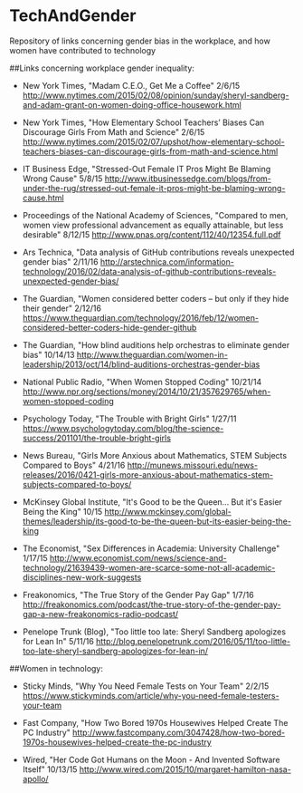 # TechAndGender
Repository of links concerning gender bias in the workplace, and how women have contributed to technology


##Links concerning workplace gender inequality:

* New York Times, "Madam C.E.O., Get Me a Coffee" 2/6/15
http://www.nytimes.com/2015/02/08/opinion/sunday/sheryl-sandberg-and-adam-grant-on-women-doing-office-housework.html

* New York Times, "How Elementary School Teachers’ Biases Can Discourage Girls From Math and Science" 2/6/15
http://www.nytimes.com/2015/02/07/upshot/how-elementary-school-teachers-biases-can-discourage-girls-from-math-and-science.html

* IT Business Edge, "Stressed-Out Female IT Pros Might Be Blaming Wrong Cause" 5/8/15
http://www.itbusinessedge.com/blogs/from-under-the-rug/stressed-out-female-it-pros-might-be-blaming-wrong-cause.html

* Proceedings of the National Academy of Sciences, "Compared to men, women view professional advancement as equally attainable, but less desirable" 8/12/15
http://www.pnas.org/content/112/40/12354.full.pdf

* Ars Technica, "Data analysis of GitHub contributions reveals unexpected gender bias" 2/11/16
http://arstechnica.com/information-technology/2016/02/data-analysis-of-github-contributions-reveals-unexpected-gender-bias/

* The Guardian, "Women considered better coders – but only if they hide their gender" 2/12/16
https://www.theguardian.com/technology/2016/feb/12/women-considered-better-coders-hide-gender-github

* The Guardian, "How blind auditions help orchestras to eliminate gender bias" 10/14/13
http://www.theguardian.com/women-in-leadership/2013/oct/14/blind-auditions-orchestras-gender-bias

* National Public Radio, "When Women Stopped Coding" 10/21/14
http://www.npr.org/sections/money/2014/10/21/357629765/when-women-stopped-coding

* Psychology Today, "The Trouble with Bright Girls" 1/27/11
https://www.psychologytoday.com/blog/the-science-success/201101/the-trouble-bright-girls

* News Bureau, "Girls More Anxious about Mathematics, STEM Subjects Compared to Boys" 4/21/16
http://munews.missouri.edu/news-releases/2016/0421-girls-more-anxious-about-mathematics-stem-subjects-compared-to-boys/

* McKinsey Global Institute, "It's Good to be the Queen... But it's Easier Being the King" 10/15
http://www.mckinsey.com/global-themes/leadership/its-good-to-be-the-queen-but-its-easier-being-the-king

* The Economist, "Sex Differences in Academia: University Challenge" 1/17/15
http://www.economist.com/news/science-and-technology/21639439-women-are-scarce-some-not-all-academic-disciplines-new-work-suggests

* Freakonomics, "The True Story of the Gender Pay Gap" 1/7/16
http://freakonomics.com/podcast/the-true-story-of-the-gender-pay-gap-a-new-freakonomics-radio-podcast/

* Penelope Trunk (Blog), "Too little too late: Sheryl Sandberg apologizes for Lean In" 5/11/16
http://blog.penelopetrunk.com/2016/05/11/too-little-too-late-sheryl-sandberg-apologizes-for-lean-in/

##Women in technology:

* Sticky Minds, "Why You Need Female Tests on Your Team" 2/2/15
https://www.stickyminds.com/article/why-you-need-female-testers-your-team

* Fast Company, "How Two Bored 1970s Housewives Helped Create The PC Industry"
http://www.fastcompany.com/3047428/how-two-bored-1970s-housewives-helped-create-the-pc-industry

* Wired, "Her Code Got Humans on the Moon - And Invented Software Itself" 10/13/15
http://www.wired.com/2015/10/margaret-hamilton-nasa-apollo/

